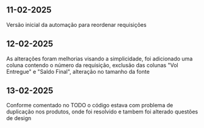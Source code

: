 ## 11-02-2025
Versão inicial da automação para reordenar requisições

## 12-02-2025
As alterações foram melhorias visando a simplicidade, foi adicionado uma coluna contendo o número da requisição, exclusão das colunas "Vol Entregue" e "Saldo Final", alteração no tamanho da fonte

## 13-02-2025
Conforme comentado no TODO o código estava com problema de duplicação nos produtos, onde foi resolvido e tambem foi alterado questões de design